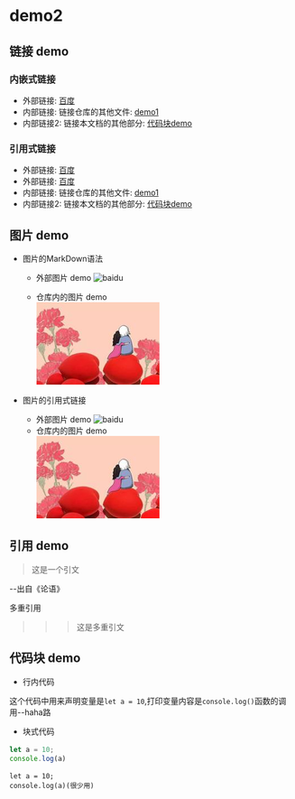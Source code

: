 # demo2

## 链接 demo

### 内嵌式链接

- 外部链接: [百度](http://www.baidu.com)
- 内部链接: 链接仓库的其他文件: [demo1](demo1.md)
- 内部链接2: 链接本文档的其他部分: [代码块demo](demo2.md#代码块-demo)

### 引用式链接

- 外部链接: [百度]
- 外部链接: [百度][baidu]
- 内部链接: 链接仓库的其他文件: [demo1]
- 内部链接2: 链接本文档的其他部分: [代码块demo]


## 图片 demo

- 图片的MarkDown语法
  - 外部图片 demo  <!--- ![alt](url text) -->
![baidu](https://ss0.bdstatic.com/5aV1bjqh_Q23odCf/static/superman/img/logo/logo_white_fe6da1ec.png '我是提示文字')

  - 仓库内的图片 demo  
![](images/open.jpg)

- 图片的引用式链接
  - 外部图片 demo
    ![baidu][baidu_logo]
  - 仓库内的图片 demo  
    ![][open_png]

## 引用 demo

> 这是一个引文

--出自《论语》

多重引用

>>> 这是多重引文

## 代码块 demo

- 行内代码

这个代码中用来声明变量是`let a = 10`,打印变量内容是`console.log()`函数的调用--haha路

- 块式代码

```javascript
let a = 10;
console.log(a)
```

    let a = 10;
    console.log(a)(很少用)

<!--- 下面是本文档中用到的链接 -->
[百度]: http://www.baidu.com
[baidu]: http://www.baidu.com
[demo1]: demo1.md
[代码块demo]: demo2.md#代码块-demo

[baidu_logo]: https://ss0.bdstatic.com/5aV1bjqh_Q23odCf/static/superman/img/logo/logo_white_fe6da1ec.png
[open_png]: images/open.jpg
